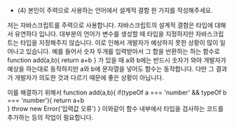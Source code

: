 - (4) 본인이 주력으로 사용하는 언어에서 설계적 결함 한 가지를 작성해주세요.

저는 자바스크립트를 주력으로 사용합니다.
자바스크립트의 설계적 결함은 타입에 대해서 유연하다 입니다.
대부분의 언어가 변수를 생성할 때 타입을 지정하지만 자바스크립트는 타입을 지정해주지 않습니다.
이로 인해서 개발자가 예상하지 못한 상황이 많이 일어나고 있습니다.
예를 들어서 숫자 두개를 입력받아서 그 합을 반환하는 하는 함수로
function add(a,b){
return a+b
}
가 있을 때 a와 b에는 반드시 숫자가 와야 개발자가 예상을 하는대로 동작하지만 a와 b에 문자열을 넣어도 함수는 동작합니다.
다만 그 결과가 개발자가 의도한 것과 다르기 때문에 좋은 상황이 아닙니다.

이를 해결하기 위해서
function add(a,b){
if(typeOf a === 'number' && typeOf b === 'number'){
return a+b  
 }
throw new Error('입력값 오류')
}
이와같이 함수 내부에서 타입을 검사하는 코드를 추가하는 등의 작업이 필요합니다.
